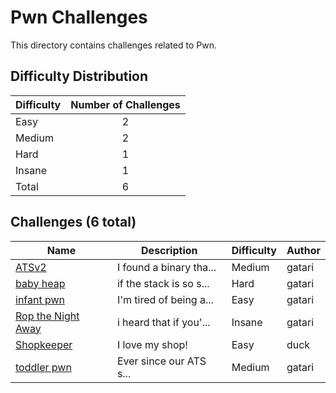 # Pwn Challenges
This directory contains challenges related to Pwn.

## Difficulty Distribution
| Difficulty | Number of Challenges |
| ---------- |:--------------------:|
| Easy | 2 |
| Medium | 2 |
| Hard | 1 |
| Insane | 1 |
| Total | 6 |

## Challenges (6 total)
| Name | Description | Difficulty | Author |
| ---- | ----------- | ---------- | ------ |
| [ATSv2](<./ATSv2>) | I found a binary tha... | Medium | gatari |
| [baby heap](<./baby heap>) | if the stack is so s... | Hard | gatari |
| [infant pwn](<./infant pwn>) | I'm tired of being a... | Easy | gatari |
| [Rop the Night Away](<./Rop the Night Away>) | i heard that if you'... | Insane | gatari |
| [Shopkeeper](<./Shopkeeper>) | I love my shop! | Easy | duck |
| [toddler pwn](<./toddler pwn>) | Ever since our ATS s... | Medium | gatari |
